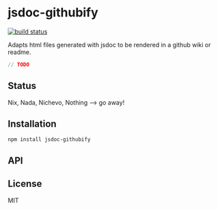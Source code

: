 # jsdoc-githubify
[![build status](https://secure.travis-ci.org/thlorenz/jsdoc-githubify.png)](http://travis-ci.org/thlorenz/jsdoc-githubify)

Adapts html files generated with jsdoc to be rendered in a github wiki or readme.

```js
// TODO
```

## Status

Nix, Nada, Nichevo, Nothing --> go away!
## Installation

    npm install jsdoc-githubify

## API


## License

MIT
